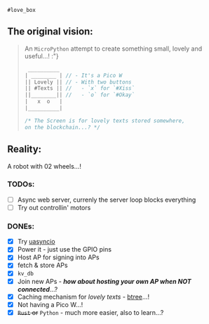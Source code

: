 `#love_box`

## The original vision:  

> An `MicroPython` attempt to create something small, lovely and useful...! :"}  
> ```js
>  __________
> | ________ | // - It's a Pico W
> || Lovely || // - With two buttons
> || #Texts || //   - `x` for `#Xiss`
> ||________|| //   - `o` for `#Okay`
> |   x  o   |
> |__________|
> 
> /* The Screen is for lovely texts stored somewhere,  
> on the blockchain...? */
> ```

## Reality:

A robot with 02 wheels...!

### TODOs:
- [ ] Async web server, currenly the server loop blocks everything
- [ ] Try out controllin' motors

### DONEs:
- [x] Try [uasyncio](https://docs.micropython.org/en/v1.19.1/library/uasyncio.html?highlight=uasyncio)
- [x] Power it - just use the GPIO pins
- [x] Host AP for signing into APs
- [x] fetch & store APs
- [x] `kv_db`
- [x] Join new APs - ___how about hosting your own AP when NOT connected___...?
- [x] Caching mechanism for *lovely texts* - [btree](https://docs.micropython.org/en/latest/library/btree.html)...!
- [x] Not having a Pico W...!
- [x] ~~`Rust` or~~ `Python` - much more easier, also to learn...?

